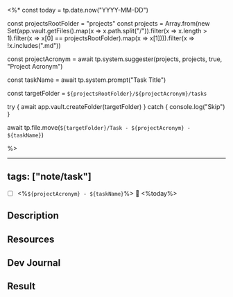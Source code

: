 <%* 
const today = tp.date.now("YYYY-MM-DD")

const projectsRootFolder = "projects"
const projects = Array.from(new Set(app.vault.getFiles().map(x => x.path.split("/")).filter(x => x.length > 1).filter(x => x[0] == projectsRootFolder).map(x => x[1]))).filter(x => !x.includes(".md"))

const projectAcronym = await tp.system.suggester(projects, projects, true, "Project Acronym")

const taskName = await tp.system.prompt("Task Title")

const targetFolder = `${projectsRootFolder}/${projectAcronym}/tasks`

try {
	await app.vault.createFolder(targetFolder)
} catch {
	console.log("Skip")
}

await tp.file.move(`${targetFolder}/Task - ${projectAcronym} - ${taskName}`) 

%>

---
tags: ["note/task"]
---

- [ ] <%`${projectAcronym} - ${taskName}`%> 📅 <%today%>


## Description
## Resources
## Dev Journal
## Result